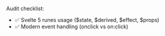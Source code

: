 Audit checklist:

- ✅ Svelte 5 runes usage ($state, $derived, $effect, $props)
- ✅ Modern event handling (onclick vs on:click)
